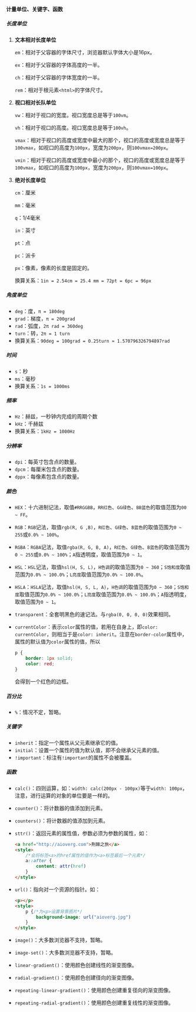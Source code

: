 #### 计量单位、关键字、函数

##### 长度单位

1. **文本相对长度单位**

   `em`：相对于父容器的字体尺寸，浏览器默认字体大小是16px。

   `ex`：相对于父容器的字体高度的一半。

   `ch`：相对于父容器的字体宽度的一半。

   `rem`：相对于根元素`<html>`的字体尺寸。

2. **视口相对长队单位**

   `vw`：相对于视口的宽度。视口宽度总是等于`100vm`。

   `vh`：相对于视口的高度。视口宽度总是等于`100vh`。

   `vmax`：相对于视口的高度或宽度中最大的那个，视口的高度或宽度总是等于`100vmax`，如视口的高度为`100px`，宽度为`200px`，则`100vmax=200px`。

   `vmin`：相对于视口的高度或宽度中最小的那个，视口的高度或宽度总是等于`100vmax`，如视口的高度为`100px`，宽度为`200px`，则`100vmax=100px`。

3. **绝对长度单位**

   `cm`：厘米

   `mm`：毫米

   `q`：1/4毫米

   `in`：英寸

   `pt`：点

   `pc`：派卡

   `px`：像素，像素的长度是固定的。

   换算关系：`1in = 2.54cm = 25.4 mm = 72pt = 6pc = 96px`

##### 角度单位

- `deg`：度，`π = 180deg`
- `grad`：梯度，`π = 200grad`
- `rad`：弧度，`2π rad = 360deg`
- `turn`：转，`2π = 1 turn`
- 换算关系：`90deg = 100grad = 0.25turn ≈ 1.570796326794897rad`

##### 时间

- `s`：秒
- `ms`：毫秒
- 换算关系：`1s = 1000ms`

##### 频率

- `Hz`：赫兹，一秒钟内完成的周期个数
- `kHz`：千赫兹
- 换算关系：`1kHz = 1000Hz`

##### 分辨率

- `dpi`：每英寸包含点的数量。
- `dpcm`：每厘米包含点的数量。
- `dppx`：每像素包含点的数量。

##### 颜色

- `HEX`：十六进制记法，取值`#RRGGBB`，`RR红色`、`GG绿色`、`BB蓝色`的取值范围为`00 ~ FF`。

- `RGB`：`RGB`记法，取值`rgb(R, G ,B)`，`R红色`、`G绿色`、`B蓝色`的取值范围为`0 ~ 255`或`0.0% ~ 100%`。

- `RGBA`：`RGBA`记法，取值`rgba(R, G, B, A)`，`R红色`、`G绿色`、`B蓝色`的取值范围为`0 ~ 255`或`0.0% ~ 100%`；`A`指透明度，取值范围为`0 ~ 1`。

- `HSL`：`HSL`记法，取值`hsl(H, S, L)`，`H色调`的取值范围为`0 ~ 360`；`S饱和度`取值范围为`0.0% ~ 100.0%`；`L亮度`取值范围为`0.0% ~ 100.0%`。

- `HSLA`：`HSLA`记法，取值`hsl(H, S, L, A)`，`H色调`的取值范围为`0 ~ 360`；`S饱和度`取值范围为`0.0% ~ 100.0%`；`L亮度`取值范围为`0.0% ~ 100.0%`；`A`指透明度，取值范围为`0 ~ 1`。

- `transparent`：全套明黑色的速记法。与`rgba(0, 0, 0, 0)`效果相同。

- `currentColor`：表示`color`属性的值，若用在自身上，即`color: currentColor`，则相当于是`color: inherit`。注意在`border-color`属性中，属性的默认值为`color`属性的值，所以

  ```css
  p {
      border: 1px solid;
      color: red;
  }
  ```

  会得到一个红色的边框。

##### 百分比

- `%`：情况不定，暂略。

##### 关键字

- `inherit`：指定一个属性从父元素继承它的值。
- `initial`：设置一个属性的值为默认值，即不会继承父元素的值。
- `!important`：标注有`!important`的属性不会被覆盖。

##### 函数

- `calc()`：四则运算，如：`width: calc(200px - 100px)`等于`width: 100px`，注意，进行运算的对象的单位要是一样的。

- `counter()`：将计数器的值添加到元素。

- `counters()`：将计数器的值添加到元素。

- `sttr()`：返回元素的属性值，参数必须为参数的属性，如：

  ```html
  <a href="http://aioverg.com">荆棘之旅</a>
  <style>
      /*会将标签<a>的href属性的值作为<a>标签最后一个元素*/
      a::after {
          content: attr(href)
      }
  </style>
  ```

- `url()`：指向对一个资源的指针。如：

  ```html
  <p></p>
  <style>
      p {/*为<p>设置背景图片*/
          background-image: url("aioverg.jpg")
      }
  </style>
  ```

- `image()`：大多数浏览器不支持，暂略。

- `image-set()`：大多数浏览器不支持，暂略。

- `linear-gradient()`：使用颜色创建线性的渐变图像。

- `radial-gradient()`：使用颜色创建径向的渐变图像。

- `repeating-linear-gradient()`：使用颜色创建重复径向的渐变图像。

- `repeating-radial-gradient()`：使用颜色创建重复线性的渐变图像。